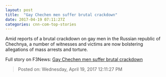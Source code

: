 ```yaml
---
layout: post
title:  "Gay Chechen men suffer brutal crackdown"
date: 2017-04-19 07:11:27Z
categories: cnn-com-top-stories
---
```


Amid reports of a brutal crackdown on gay men in the Russian republic of Chechnya, a number of witnesses and victims are now bolstering allegations of mass arrests and torture.


Full story on F3News: [Gay Chechen men suffer brutal crackdown](http://www.f3nws.com/n/SXqXDB)

> Posted on: Wednesday, April 19, 2017 12:11:27 PM
